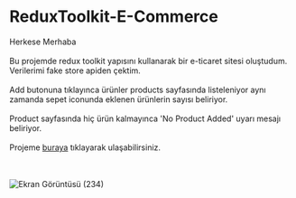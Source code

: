 # ReduxToolkit-E-Commerce
Herkese Merhaba <br> <br>
Bu projemde redux toolkit yapısını kullanarak bir e-ticaret sitesi oluştudum. Verilerimi fake store apiden çektim. <br> <br>
Add butonuna tıklayınca ürünler products sayfasında listeleniyor aynı zamanda sepet iconunda eklenen ürünlerin sayısı beliriyor. <br> <br>
Product sayfasında hiç ürün kalmayınca 'No Product Added' uyarı mesajı beliriyor. <br> <br>
Projeme [buraya](https://resonant-cupcake-082193.netlify.app) tıklayarak ulaşabilirsiniz. <br> <br> <br>

![Ekran Görüntüsü (234)](https://user-images.githubusercontent.com/78304413/230728754-0477d8e8-dfa6-4b75-9550-0355c05b5753.png)

